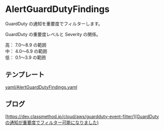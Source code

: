 # AlertGuardDutyFindings

GuardDuty の通知を重要度でフィルターします。  

GuardDuty の重要度レベルと Severity の関係。  

高： 7.0〜8.9 の範囲  
中： 4.0〜6.9 の範囲  
低： 0.1〜3.9 の範囲  

## テンプレート
[yaml/AlertGuardDutyFindings.yaml](AlertGuardDutyFindings.yaml)

## ブログ
[https://dev.classmethod.jp/cloud/aws/guardduty-event-filter/](GuardDutyの通知が重要度でフィルター可能になりました)
